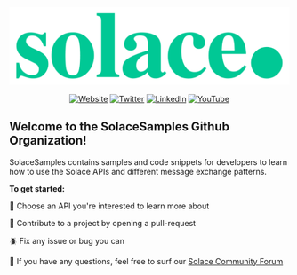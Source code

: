 [![Solace logo - Powering real-time Event-Driven Enterprises.](/assets/Solace_Logo_Green.png)](https://www.solace.com)

<div align="center">

  <a href="https://www.solace.com">![Website](https://img.shields.io/badge/Website-solace.com-00C895.svg)</a>
  <a href="https://twitter.com/solacedotcom">![Twitter](https://img.shields.io/badge/Twitter-@solacedotcom-1E9BF1.svg)</a>
  <a href="https://www.linkedin.com/company/20219">![LinkedIn](https://img.shields.io/badge/LinkedIn-solace-lightgray.svg)</a>
  <a href="https://www.youtube.com/c/Solacedotcom">![YouTube](https://img.shields.io/badge/YouTube-solacedotcom-red.svg)</a>

</div>

## Welcome to the SolaceSamples Github Organization! 

SolaceSamples contains samples and code snippets for developers to learn how to use the Solace APIs and different message exchange patterns.

**To get started:**

🍿 Choose an API you're interested to learn more about

🥳 Contribute to a project by opening a pull-request

🪲 Fix any issue or bug you can

🧙 If you have any questions, feel free to surf our [Solace Community Forum](https://solace.community/)
